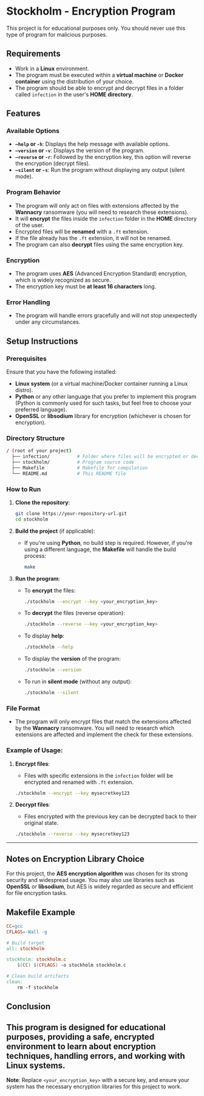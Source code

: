 # Stockholm - Encryption Program

This project is for educational purposes only. You should never use this type of program for malicious purposes.

## Requirements

- Work in a **Linux** environment.
- The program must be executed within a **virtual machine** or **Docker container** using the distribution of your choice.
- The program should be able to encrypt and decrypt files in a folder called `infection` in the user's **HOME directory**.

## Features

### Available Options

- **`–help` or `-h`**: Displays the help message with available options.
- **`–version` or `-v`**: Displays the version of the program.
- **`–reverse` or `-r`**: Followed by the encryption key, this option will reverse the encryption (decrypt files).
- **`–silent` or `-s`**: Run the program without displaying any output (silent mode).
  
### Program Behavior

- The program will only act on files with extensions affected by the **Wannacry** ransomware (you will need to research these extensions).
- It will **encrypt** the files inside the `infection` folder in the **HOME** directory of the user.
- Encrypted files will be **renamed** with a `.ft` extension.
- If the file already has the `.ft` extension, it will not be renamed.
- The program can also **decrypt** files using the same encryption key.

### Encryption

- The program uses **AES** (Advanced Encryption Standard) encryption, which is widely recognized as secure.
- The encryption key must be **at least 16 characters** long.
  
### Error Handling

- The program will handle errors gracefully and will not stop unexpectedly under any circumstances.

## Setup Instructions

### Prerequisites

Ensure that you have the following installed:
- **Linux system** (or a virtual machine/Docker container running a Linux distro).
- **Python** or any other language that you prefer to implement this program (Python is commonly used for such tasks, but feel free to choose your preferred language).
- **OpenSSL** or **libsodium** library for encryption (whichever is chosen for encryption).

### Directory Structure

```bash
/ (root of your project)
  ├── infection/          # Folder where files will be encrypted or decrypted
  ├── stockholm/          # Program source code
  ├── Makefile            # Makefile for compilation
  └── README.md           # This README file
```

### How to Run

1. **Clone the repository**:
    ```bash
    git clone https://your-repository-url.git
    cd stockholm
    ```

2. **Build the project** (if applicable):
    - If you're using **Python**, no build step is required. However, if you're using a different language, the **Makefile** will handle the build process:
      ```bash
      make
      ```

3. **Run the program**:

    - To **encrypt** the files:
      ```bash
      ./stockholm --encrypt --key <your_encryption_key>
      ```

    - To **decrypt** the files (reverse operation):
      ```bash
      ./stockholm --reverse --key <your_encryption_key>
      ```

    - To display **help**:
      ```bash
      ./stockholm --help
      ```

    - To display the **version** of the program:
      ```bash
      ./stockholm --version
      ```

    - To run in **silent mode** (without any output):
      ```bash
      ./stockholm --silent
      ```

### File Format

- The program will only encrypt files that match the extensions affected by the **Wannacry** ransomware. You will need to research which extensions are affected and implement the check for these extensions.

### Example of Usage:

1. **Encrypt files**:
    - Files with specific extensions in the `infection` folder will be encrypted and renamed with `.ft` extension.
    ```bash
    ./stockholm --encrypt --key mysecretkey123
    ```

2. **Decrypt files**:
    - Files encrypted with the previous key can be decrypted back to their original state.
    ```bash
    ./stockholm --reverse --key mysecretkey123
    ```

---

## Notes on Encryption Library Choice

For this project, the **AES encryption algorithm** was chosen for its strong security and widespread usage. You may also use libraries such as **OpenSSL** or **libsodium**, but AES is widely regarded as secure and efficient for file encryption tasks.

## Makefile Example

```Makefile
CC=gcc
CFLAGS=-Wall -g

# Build target
all: stockholm

stockholm: stockholm.c
	$(CC) $(CFLAGS) -o stockholm stockholm.c

# Clean build artifacts
clean:
	rm -f stockholm
```

## Conclusion

This program is designed for educational purposes, providing a safe, encrypted environment to learn about encryption techniques, handling errors, and working with Linux systems. 
---

**Note**: Replace `<your_encryption_key>` with a secure key, and ensure your system has the necessary encryption libraries for this project to work.


